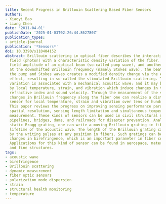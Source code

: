 ```yaml
---
title: Recent Progress in Brillouin Scattering Based Fiber Sensors
authors:
- Xiaoyi Bao
- Liang Chen
date: '2011-04-01'
publishDate: '2025-01-03T02:26:44.862780Z'
publication_types:
- article-journal
publication: '*Sensors*'
doi: 10.3390/s110404152
abstract: Brillouin scattering in optical fiber describes the interaction of an electro-magnetic
  field (photon) with a characteristic density variation of the fiber. When the electric
  field amplitude of an optical beam (so-called pump wave), and another wave is introduced
  at the downshifted Brillouin frequency (namely Stokes wave), the beating between
  the pump and Stokes waves creates a modified density change via the electrostriction
  effect, resulting in so-called the stimulated Brillouin scattering. The density
  variation is associated with a mechanical acoustic wave; and it may be affected
  by local temperature, strain, and vibration which induce changes in the fiber effective
  refractive index and sound velocity. Through the measurement of the static or dynamic
  changes in Brillouin frequency along the fiber one can realize a distributed fiber
  sensor for local temperature, strain and vibration over tens or hundreds of kilometers.
  This paper reviews the progress on improving sensing performance parameters like
  spatial resolution, sensing length limitation and simultaneous temperature and strain
  measurement. These kinds of sensors can be used in civil structural monitoring of
  pipelines, bridges, dams, and railroads for disaster prevention. Analogous to the
  static Bragg grating, one can write a moving Brillouin grating in fibers, with the
  lifetime of the acoustic wave. The length of the Brillouin grating can be controlled
  by the writing pulses at any position in fibers. Such gratings can be used to measure
  changes in birefringence, which is an important parameter in fiber communications.
  Applications for this kind of sensor can be found in aerospace, material processing
  and fine structures.
tags:
- acoustic wave
- birefringence
- Brillouin scattering
- dynamic measurement
- fiber optic sensors
- polarization mode dispersion
- strain
- structural health monitoring
- temperature
---
```

